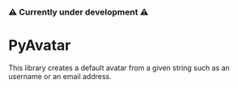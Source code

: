 ### ⚠️ Currently under development ⚠️

# PyAvatar

This library creates a default avatar from a given string such as an 
username or an email address.
